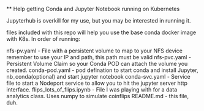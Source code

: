 ** Help getting Conda and Jupyter Notebook running on Kubernetes

Jupyterhub is overkill for my use, but you may be interested in running it.

files included with this repo will help you use the base conda docker image with K8s.
In order of running:

nfs-pv.yaml - File with a persistent volume to map to your NFS device remember to use your IP and path, this path must be valid
nfs-pvc.yaml - Persistent Volume Claim so your Conda POD can attach the volume you created.
conda-pod.yaml - pod defination to start conda and install Jupyter, nb_conda(optional) and start jupyter notebook
conda-svc.yaml - Service file to start a Nodeport service to allow you to hit the jupyter server http interface.
flips_lots_of_flips.ipynb - File I was playing with for a data analytics class. Uses numpy to simulate coinflips 
README.md - this file, duh.


